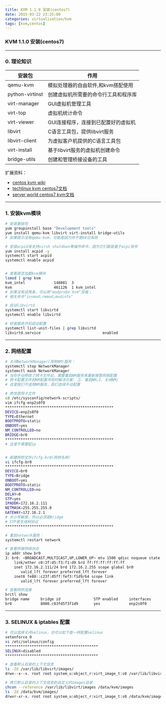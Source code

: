 ```yaml
---
title: KVM 1.1.0 安装(centos7)
date: 2015-03-22 23:25:00
categories: virtualization/kvm
tags: [kvm,centos]
---
```

### KVM 1.1.0 安装(centos7)

---

### 0. 理论知识
安装包|作用
---|---
qemu-kvm|模拟处理器的自由软件,和kvm搭配使用python-virtinst|创建虚拟机所需要的命令行工具和程序库virt-manager|GUI虚拟机管理工具virt-top|虚拟机统计命令virt-viewer|GUI连接程序，连接到已配置好的虚拟机libvirt|C语言工具包，提供libvirt服务libvirt-client|为虚拟客户机提供的C语言工具包virt-install|基于libvirt服务的虚拟机创建命令bridge-utils|创建和管理桥接设备的工具
扩展资料：
- [centos kvm wiki](http://wiki.centos.org/zh/HowTos/KVM)  
- [techlinux kvm centos7文档](http://techlinux.net/2014/09/kvm-centos-7/)  
- [server world centos7 kvm文档](http://www.server-world.info/en/note?os=CentOS_7&p=kvm&f=2)  

---

### 1. 安装kvm模块
``` bash
# 安装基础包
yum groupinstall base "Development tools"
yum install qemu-kvm libvirt virt-install bridge-utils
# 如果提示没有qemu-kvm，可能是因为并不是64位系统

# 安装acpid来支持virsh shutdown等操作命令，因为它们都是基于acpi信号
yum install acpid -y
systemctl start acpid
systemctl enable acpid


# 查看是否加载kvm模块
lsmod | grep kvm
kvm_intel             148081  3
kvm                   461126  1 kvm_intel
# 如果没有这两条，可以用"modprobe kvm"加载；
# 相关命令"insmod;rmmod;modinfo"

# 启动libvirtd
systemctl start libvirtd
systemctl enable libvirtd

# 检查服务开机启动配置
systemctl list-unit-files | grep libvirtd
libvirtd.service                            enabled
```

---

### 2. 网络配置
``` bash
# 关闭NetworkManager(简称NM)服务：
systemctl stop NetworkManager
systemctl mask NetworkManager
# 当你手动修改了网卡文件后，需要重启NM服务来重新接管网络配置
# 网卡配置文件和NM配置冲突时解决方案:｛1、重启NM;2、关闭NM｝
# 这里我们不适用NM服务，我们选择手动配置

# 修改原网卡文件
cd /etc/sysconfig/network-scripts/
vim ifcfg-enp2s0f0  
*************************************************
DEVICE=enp2s0f0
TYPE=Ethernet
BOOTPROTO=static
ONBOOT=yes
NM_CONTROLLED=no
BRIDGE=br0
*************************************************
# 这里不需要配ip


# 新建网桥文件ifcfg-br0(网桥名称）
vi ifcfg-br0
*************************************************
DEVICE=br0
TYPE=Bridge
ONBOOT=yes
BOOTPROTO=static
NM_CONTROLLED=no
DELAY=0
STP=yes
IPADDR=172.16.2.111
NETMASK=255.255.255.0
GATEWAY=172.16.2.1
# 大小写敏感，所以必须是Bridge
# STP是生成树协议
*************************************************

# 重启network服务：
systemctl restart network

# 查看桥接网络状态
ip addr show br0
3: br0: <BROADCAST,MULTICAST,UP,LOWER_UP> mtu 1500 qdisc noqueue state UP
    link/ether c0:3f:d5:f3:f1:d9 brd ff:ff:ff:ff:ff:ff
    inet 172.16.2.111/24 brd 172.16.2.255 scope global br0
       valid_lft forever preferred_lft forever
    inet6 fe80::c23f:d5ff:fef3:f1d9/64 scope link
       valid_lft forever preferred_lft forever

# 查看网桥连接
brctl show
bridge name     bridge id               STP enabled     interfaces
br0             8000.c03fd5f3f1d9       yes             enp2s0f0
```

---

### 3. SELINUX & iptables 配置
``` bash
# 可以选择关闭selinux，也可以如下面一样配置selinux
setenforce 0
vi /etc/selinux/config
******************************************
SELINUX=disabled
******************************************

# 查看默认目录的上下文信息
ls -Zd /var/lib/libvirt/images/
drwx--x--x. root root system_u:object_r:virt_image_t:s0 /var/lib/libvirt/images/

# 拷贝默认目录的上下文信息到自定义的images目录
chcon --reference /var/lib/libvirt/images /data/kvm/images
ls -Zd /data/kvm/images/
drwxr-xr-x. root root system_u:object_r:virt_image_t:s0 /data/kvm/images/
```
